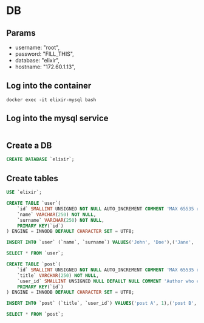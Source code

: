 # DB

## Params

* username: "root",
* password: "FILL_THIS",
* database: "elixir",
* hostname: "172.60.1.13",

## Log into the container

```shell
docker exec -it elixir-mysql bash
```

## Log into the mysql service

```shell

```
## Create a DB

```sql
CREATE DATABASE `elixir`;
```
## Create tables

```sql
USE `elixir`;

CREATE TABLE `user`(
    `id` SMALLINT UNSIGNED NOT NULL AUTO_INCREMENT COMMENT 'MAX 65535 records',
    `name` VARCHAR(250) NOT NULL,
    `surname` VARCHAR(250) NOT NULL,
    PRIMARY KEY(`id`)
) ENGINE = INNODB DEFAULT CHARACTER SET = UTF8;

INSERT INTO `user` (`name`, `surname`) VALUES('John', 'Doe'),('Jane', 'Doe');

SELECT * FROM `user`;

CREATE TABLE `post`(
    `id` SMALLINT UNSIGNED NOT NULL AUTO_INCREMENT COMMENT 'MAX 65535 records',
    `title` VARCHAR(250) NOT NULL,
    `user_id` SMALLINT UNSIGNED NULL DEFAULT NULL COMMENT 'Author who created this post.',
    PRIMARY KEY(`id`)
) ENGINE = INNODB DEFAULT CHARACTER SET = UTF8;

INSERT INTO `post` (`title`, `user_id`) VALUES('post A', 1),('post B', 1);

SELECT * FROM `post`;
```
